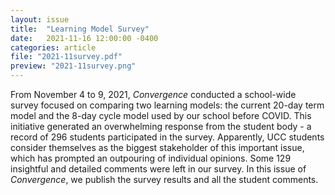 ```yaml
---
layout: issue
title:  "Learning Model Survey"
date:   2021-11-16 12:00:00 -0400
categories: article
file: "2021-11survey.pdf"
preview: "2021-11survey.png"
---
```


From November 4 to 9, 2021, *Convergence* conducted a school-wide survey focused on comparing two learning models: the current 20-day term model and the 8-day cycle model used by our school before COVID. This initiative generated an overwhelming response from the student body - a record of 296 students participated in the survey. Apparently, UCC students consider themselves as the biggest stakeholder of this important issue, which has prompted an outpouring of individual opinions. Some 129 insightful and detailed comments were left in our survey. In this issue of *Convergence*, we publish the survey results and all the student comments. 